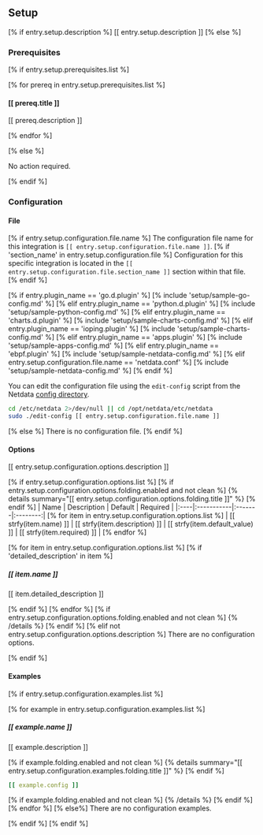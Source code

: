 ## Setup

[% if entry.setup.description %]
[[ entry.setup.description ]]
[% else %]
### Prerequisites
[% if entry.setup.prerequisites.list %]

[% for prereq in entry.setup.prerequisites.list %]
#### [[ prereq.title ]]

[[ prereq.description ]]

[% endfor %]

[% else %]

No action required.

[% endif %]
### Configuration

#### File

[% if entry.setup.configuration.file.name %]
The configuration file name for this integration is `[[ entry.setup.configuration.file.name ]]`.
[% if 'section_name' in entry.setup.configuration.file %]
Configuration for this specific integration is located in the `[[ entry.setup.configuration.file.section_name ]]` section within that file.
[% endif %]

[% if entry.plugin_name == 'go.d.plugin' %]
[% include 'setup/sample-go-config.md' %]
[% elif entry.plugin_name == 'python.d.plugin' %]
[% include 'setup/sample-python-config.md' %]
[% elif entry.plugin_name == 'charts.d.plugin' %]
[% include 'setup/sample-charts-config.md' %]
[% elif entry.plugin_name == 'ioping.plugin' %]
[% include 'setup/sample-charts-config.md' %]
[% elif entry.plugin_name == 'apps.plugin' %]
[% include 'setup/sample-apps-config.md' %]
[% elif entry.plugin_name == 'ebpf.plugin' %]
[% include 'setup/sample-netdata-config.md' %]
[% elif entry.setup.configuration.file.name == 'netdata.conf' %]
[% include 'setup/sample-netdata-config.md' %]
[% endif %]

You can edit the configuration file using the `edit-config` script from the
Netdata [config directory](/docs/netdata-agent/configuration/README.md#the-netdata-config-directory).

```bash
cd /etc/netdata 2>/dev/null || cd /opt/netdata/etc/netdata
sudo ./edit-config [[ entry.setup.configuration.file.name ]]
```
[% else %]
There is no configuration file.
[% endif %]
#### Options

[[ entry.setup.configuration.options.description ]]

[% if entry.setup.configuration.options.list %]
[% if entry.setup.configuration.options.folding.enabled and not clean %]
{% details summary="[[ entry.setup.configuration.options.folding.title ]]" %}
[% endif %]
| Name | Description | Default | Required |
|:----|:-----------|:-------|:--------:|
[% for item in entry.setup.configuration.options.list %]
| [[ strfy(item.name) ]] | [[ strfy(item.description) ]] | [[ strfy(item.default_value) ]] | [[ strfy(item.required) ]] |
[% endfor %]

[% for item in entry.setup.configuration.options.list %]
[% if 'detailed_description' in item %]
##### [[ item.name ]]

[[ item.detailed_description ]]

[% endif %]
[% endfor %]
[% if entry.setup.configuration.options.folding.enabled and not clean %]
{% /details %}
[% endif %]
[% elif not entry.setup.configuration.options.description %]
There are no configuration options.

[% endif %]
#### Examples
[% if entry.setup.configuration.examples.list %]

[% for example in entry.setup.configuration.examples.list %]
##### [[ example.name ]]

[[ example.description ]]

[% if example.folding.enabled and not clean %]
{% details summary="[[ entry.setup.configuration.examples.folding.title ]]" %}
[% endif %]
```yaml
[[ example.config ]]
```
[% if example.folding.enabled and not clean %]
{% /details %}
[% endif %]
[% endfor %]
[% else%]
There are no configuration examples.

[% endif %]
[% endif %]
